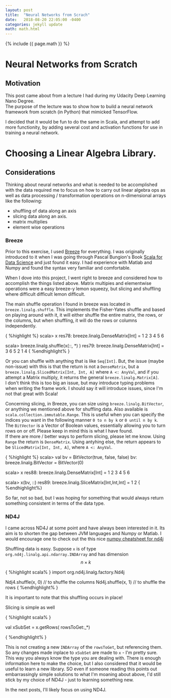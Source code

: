 ```yaml
---
layout: post
title:  "Neural Networks from Scrach"
date:   2018-08-20 22:05:00 -0400
categories: jekyll update
math: math.html
---
```



{% include {{ page.math }} %}

# Neural Networks from Scratch

## Motivation

This post came about from a lecture I had during my Udacity Deep Learning Nano Degree.  
The purpose of the lecture was to show how to build a neural network framework from
scratch (in Python) that mimicked TensorFlow.  

I decided that it would be fun to do the same in Scala, and attempt to add more functionity, by adding
several cost and activation functions for use in training a neural network.

# Choosing a Linear Algebra Library.    

## Considerations

Thinking about neural networks and what is needed to be accomplished with the data required me to focus on
how to carry out linear algebra ops as well as data processing / transformation operations on n-dimensional arrays like the following:

* shuffling of data along an axis
* slicing data along an axis.  
* matrix multiplies
* element wise operations

### Breeze

Prior to this exercise, I used [Breeze](https://github.com/scalanlp/breeze) for everything.  I was originally introduced to
it when I was going through Pascal Bungion's Book [Scala for Data Science](https://pascalbugnion.net/book.html) and
just found it easy.  I had experience with Matlab and Numpy and found the syntax very familiar and comfortable.  

When I dove into this project, I went right to breeze and considered how to accomplish the things listed above.  Matrix multipies and
elementwise operations were a easy breeze-y lemon squeezy, but slicing and shuffling where difficult difficult lemon difficult.  

The main shuffle operation I found in breeze was located in `breeze.linalg.shuffle`.  This implements the Fisher-Yates shuffle and based on
playing around with it, it will either shuffle the entire matrix, the rows, or the columns, but when shuffling, it will do the rows or columns
independently.  

{ %highlight %}
scala> x
res78: breeze.linalg.DenseMatrix[Int] =
1  2
3  4
5  6

scala> breeze.linalg.shuffle(x(::, \*) )
res79: breeze.linalg.DenseMatrix[Int] =
3  6
5  2
1  4
{ %endhighlight% }

Or you can shuffle with anything that is like `Seq[Int]`.  But, the issue (maybe non-issue) with this is that the return is not a `DenseMatrix`, but a
`breeze.linalg.SlicedMatrix[Int, Int, A]` where `A <: AnyVal`, and if you attempt a Matrix multiply, it returns the general `breeze.linalg.Matrix[A]`.  
I don't think this is too big an issue, but may introduce typing problems when writing the frame work.  I should say it will introduce issues, since I'm
not that great with Scala!  

Concerning slicing, in Breeze, you can size using `breeze.linalg.BitVector`, or anything we mentioned above for shuffling data.  Also available is
`scala.collection.immutable.Range`.  This is useful when you can specify the indices you want in the  following manner `0 to n by k` or `0 until n by k`.  
The `BitVector` is a Vector of Boolean values, essentially allowing you to turn rows on or off.  Please keep in mind this is what I have found.  
If there are more / better ways to perform slicing, please let me know.  Using `Range` the return is `DenseMatrix`.  Using antyhing else, the return appears to
be `SlicedMatrix[Int, Int, A]`, where `A <: AnyVal`.  

{ %highlight %}
scala> val bv = BitVector(true, false, false)
bv: breeze.linalg.BitVector = BitVector(0)

scala> x
res88: breeze.linalg.DenseMatrix[Int] =
1  2
3  4
5  6

scala> x(bv, ::)
res89: breeze.linalg.SliceMatrix[Int,Int,Int] = 1  2
{ %endhighlight%}

So far, not so bad, but I was hoping for something that would always return something consistent in terms of the data type.  

### ND4J

I came across ND4J at some point and have always been interested in it.  Its aim is to shorten the gap between JVM languages and Numpy or Matlab.  I would
encourage one to check out the this nice [numpy cheatsheet for nd4j](https://github.com/deeplearning4j/dl4j-examples/blob/master/nd4j-examples/src/main/java/org/nd4j/examples/numpy_cheatsheat/NumpyCheatSheat.java)

Shuffling data is easy.  Suppose `x` is of type `org.nd4j.linalg.api.ndarray.INDArray` and has dimension $$n \times k$$

{ %highlight scala% }
import org.nd4j.linalg.factory.Nd4j

Ndj4.shuffle(x, 0) // to shuffle the columns
Nd4j.shuffle(x, 1) // to shuffle the rows
{ %endhighlight% }

It is important to note that this shuffling occurs in place!

Slicing is simple as well

{ %highlight scala% }

val xSubSet = x.getRows( rowsToGet:\_\*)

{ %endhighlight% }

This is not creating a new `INDArray` of the `rowsToGet`, but referencing them.  So any changes made inplace to `xSubSet` are
made to `x` - I'm pretty sure.  This way you always know the type you are dealing with.  There is enough information here to make the choice,
but I also considered that it would be useful to learn a new library.  SO even if someone reading this points out embarrassingly simple solutions
to what I'm moaning about above, I'd still stick by my choice of ND4J - just to learning something new.  

In the next posts, I'll likely focus on using ND4J.  

<!--


### In breeze

Shuffling in breeze is not a breeze.  I never found a simple way to do this.  `breeze.linalg.shuffle` shuffles columns and rows independently,
which made things difficult.  I found that it will shuffle the rows / columns independently.  
For example suppose that you have a $$n \time k$$ matrix of data and it is stored in the variable `x`.


Simply enough, but breeze will not do the shuffling in place.  

*Slicing vectors and rows with non continguous indices.  This can be accomplished with `breeze.linalg.BitVector`, but I found this to be quite
cumbersome.




change## Neural Networks



$$ x^2 + y^2 = z^2 $$

Inline math $$ e^2 $$ for inline equations!!

$$ e^2 $$

Testing some math input

but with text around it $$ e^{i\pi} + 1 = 0 $$



## Framework

{% highlight scala %}
trait Node
{% endhighlight %}

bundle exec jekyll serve ~ -->
